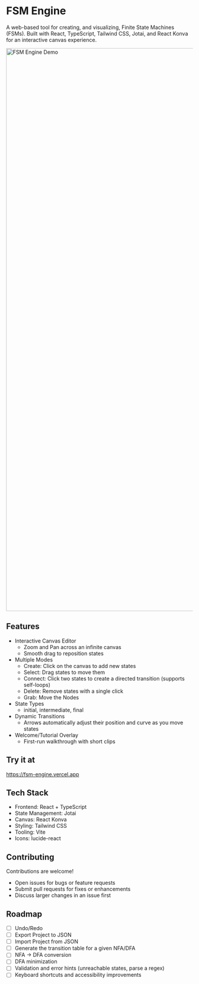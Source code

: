 # FSM Engine

A web-based tool for creating, and visualizing, Finite State Machines (FSMs). Built with React, TypeScript, Tailwind CSS, Jotai, and React Konva for an interactive canvas experience.

<img width="2770" height="1522" alt="FSM Engine Demo" src="https://github.com/user-attachments/assets/8ebd2706-f122-41ce-84ed-8d0ec04c0c74" />

## Features

- Interactive Canvas Editor
  - Zoom and Pan across an infinite canvas
  - Smooth drag to reposition states
- Multiple Modes
  - Create: Click on the canvas to add new states
  - Select: Drag states to move them
  - Connect: Click two states to create a directed transition (supports self-loops)
  - Delete: Remove states with a single click
  - Grab: Move the Nodes
- State Types
  - initial, intermediate, final
- Dynamic Transitions
  - Arrows automatically adjust their position and curve as you move states
- Welcome/Tutorial Overlay
  - First-run walkthrough with short clips

## Try it at
https://fsm-engine.vercel.app

## Tech Stack

- Frontend: React + TypeScript
- State Management: Jotai
- Canvas: React Konva
- Styling: Tailwind CSS
- Tooling: Vite
- Icons: lucide-react

## Contributing

Contributions are welcome!
- Open issues for bugs or feature requests
- Submit pull requests for fixes or enhancements
- Discuss larger changes in an issue first

## Roadmap
- [ ] Undo/Redo
- [ ] Export Project to JSON
- [ ] Import Project from JSON
- [ ] Generate the transition table for a given NFA/DFA
- [ ] NFA → DFA conversion
- [ ] DFA minimization
- [ ] Validation and error hints (unreachable states, parse a regex)
- [ ] Keyboard shortcuts and accessibility improvements
